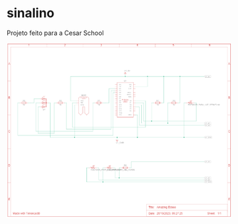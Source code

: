 # sinalino
Projeto feito para a Cesar School

![alt text](https://github.com/rodrigonuness/sinalino/blob/main/circuito.png)
